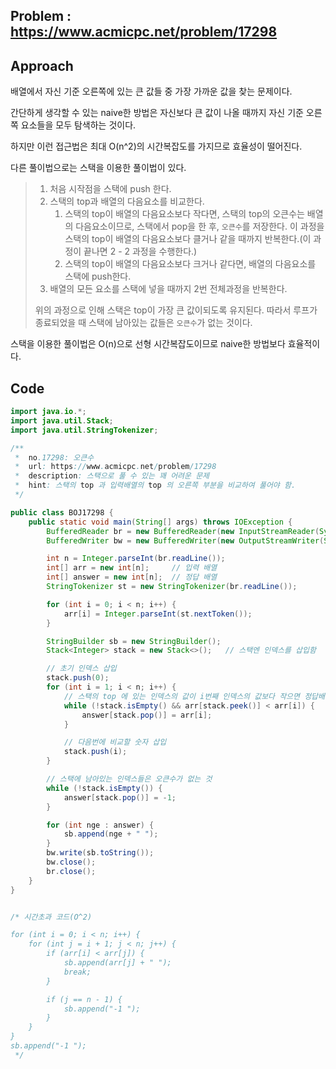 ## Problem : https://www.acmicpc.net/problem/17298

## Approach

배열에서 자신 기준 오른쪽에 있는 큰 값들 중 가장 가까운 값을 찾는 문제이다.

간단하게 생각할 수 있는 naive한 방법은 자신보다 큰 값이 나올 때까지 자신 기준 오른쪽 요소들을 모두 탐색하는 것이다. 

하지만 이런 접근법은 최대 O(n^2)의 시간복잡도를 가지므로 효율성이 떨어진다.

다른 풀이법으로는 스택을 이용한 풀이법이 있다.

> 1. 처음 시작점을 스택에 push 한다.
> 2. 스택의 top과 배열의 다음요소를 비교한다.
>    1. 스택의 top이 배열의 다음요소보다 작다면, 스택의 top의 오큰수는 배열의 다음요소이므로, 스택에서 pop을 한 후, `오큰수`를 저장한다. 이 과정을 스택의 top이 배열의 다음요소보다 클거나 같을 때까지 반복한다.(이 과정이 끝나면 2 - 2 과정을 수행한다.)
>    2. 스택의 top이 배열의 다음요소보다 크거나 같다면, 배열의 다음요소를 스택에 push한다.
> 3. 배열의 모든 요소를 스택에 넣을 때까지 2번 전체과정을 반복한다.
>
> 위의 과정으로 인해 스택은 top이 가장 큰 값이되도록 유지된다. 따라서 루프가 종료되었을 때 스택에 남아있는 값들은 `오큰수`가 없는 것이다.

스택을 이용한 풀이법은 O(n)으로 선형 시간복잡도이므로 naive한 방법보다 효율적이다.

## Code

```java
import java.io.*;
import java.util.Stack;
import java.util.StringTokenizer;

/**
 *  no.17298: 오큰수
 *  url: https://www.acmicpc.net/problem/17298
 *  description: 스택으로 풀 수 있는 꽤 어려운 문제
 *  hint: 스택의 top 과 입력배열의 top 의 오른쪽 부분을 비교하여 풀어야 함.
 */

public class BOJ17298 {
    public static void main(String[] args) throws IOException {
        BufferedReader br = new BufferedReader(new InputStreamReader(System.in));
        BufferedWriter bw = new BufferedWriter(new OutputStreamWriter(System.out));

        int n = Integer.parseInt(br.readLine());
        int[] arr = new int[n];     // 입력 배열
        int[] answer = new int[n];  // 정답 배열
        StringTokenizer st = new StringTokenizer(br.readLine());

        for (int i = 0; i < n; i++) {
            arr[i] = Integer.parseInt(st.nextToken());
        }

        StringBuilder sb = new StringBuilder();
        Stack<Integer> stack = new Stack<>();   // 스택엔 인덱스를 삽입함

        // 초기 인덱스 삽입
        stack.push(0);
        for (int i = 1; i < n; i++) {
            // 스택의 top 에 있는 인덱스의 값이 i번째 인덱스의 값보다 작으면 정답배열에 저장
            while (!stack.isEmpty() && arr[stack.peek()] < arr[i]) {
                answer[stack.pop()] = arr[i];
            }

            // 다음번에 비교할 숫자 삽입
            stack.push(i);
        }

        // 스택에 남아있는 인덱스들은 오큰수가 없는 것
        while (!stack.isEmpty()) {
            answer[stack.pop()] = -1;
        }

        for (int nge : answer) {
            sb.append(nge + " ");
        }
        bw.write(sb.toString());
        bw.close();
        br.close();
    }
}


/* 시간초과 코드(O^2)

for (int i = 0; i < n; i++) {
    for (int j = i + 1; j < n; j++) {
        if (arr[i] < arr[j]) {
            sb.append(arr[j] + " ");
            break;
        }

        if (j == n - 1) {
            sb.append("-1 ");
        }
    }
}
sb.append("-1 ");
 */
```

